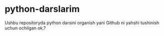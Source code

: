 # python-darslarim
Ushbu repositoryda python darsini organish yani Github ni yahshi tushinish uchun ochilgan ok.?
